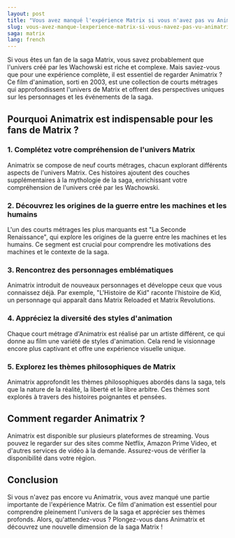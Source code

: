 ```yaml
---
layout: post
title: "Vous avez manqué l'expérience Matrix si vous n'avez pas vu Animatrix"
slug: vous-avez-manque-lexperience-matrix-si-vous-navez-pas-vu-animatrix
saga: matrix
lang: french
---
```

Si vous êtes un fan de la saga Matrix, vous savez probablement que l'univers créé par les Wachowski est riche et complexe. Mais saviez-vous que pour une expérience complète, il est essentiel de regarder Animatrix ? Ce film d'animation, sorti en 2003, est une collection de courts métrages qui approfondissent l'univers de Matrix et offrent des perspectives uniques sur les personnages et les événements de la saga.

## Pourquoi Animatrix est indispensable pour les fans de Matrix ?

### 1. Complétez votre compréhension de l'univers Matrix

Animatrix se compose de neuf courts métrages, chacun explorant différents aspects de l'univers Matrix. Ces histoires ajoutent des couches supplémentaires à la mythologie de la saga, enrichissant votre compréhension de l'univers créé par les Wachowski.

### 2. Découvrez les origines de la guerre entre les machines et les humains

L'un des courts métrages les plus marquants est "La Seconde Renaissance", qui explore les origines de la guerre entre les machines et les humains. Ce segment est crucial pour comprendre les motivations des machines et le contexte de la saga.

### 3. Rencontrez des personnages emblématiques

Animatrix introduit de nouveaux personnages et développe ceux que vous connaissez déjà. Par exemple, "L'Histoire de Kid" raconte l'histoire de Kid, un personnage qui apparaît dans Matrix Reloaded et Matrix Revolutions.

### 4. Appréciez la diversité des styles d'animation

Chaque court métrage d'Animatrix est réalisé par un artiste différent, ce qui donne au film une variété de styles d'animation. Cela rend le visionnage encore plus captivant et offre une expérience visuelle unique.

### 5. Explorez les thèmes philosophiques de Matrix

Animatrix approfondit les thèmes philosophiques abordés dans la saga, tels que la nature de la réalité, la liberté et le libre arbitre. Ces thèmes sont explorés à travers des histoires poignantes et pensées.

## Comment regarder Animatrix ?

Animatrix est disponible sur plusieurs plateformes de streaming. Vous pouvez le regarder sur des sites comme Netflix, Amazon Prime Video, et d'autres services de vidéo à la demande. Assurez-vous de vérifier la disponibilité dans votre région.

## Conclusion

Si vous n'avez pas encore vu Animatrix, vous avez manqué une partie importante de l'expérience Matrix. Ce film d'animation est essentiel pour comprendre pleinement l'univers de la saga et apprécier ses thèmes profonds. Alors, qu'attendez-vous ? Plongez-vous dans Animatrix et découvrez une nouvelle dimension de la saga Matrix !
                                